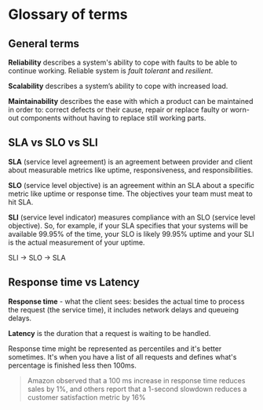 # Glossary of terms

## General terms

**Reliability** describes a system's ability to cope with faults to be able to continue working. Reliable system is *fault tolerant* and *resilient*.

**Scalability** describes a system’s ability to cope with increased load. 

**Maintainability** describes the ease with which a product can be maintained in order to: correct defects or their cause, repair or replace faulty or worn-out components without having to replace still working parts.

## SLA vs SLO vs SLI

**SLA** (service level agreement) is an agreement between provider and client about measurable metrics like uptime, responsiveness, and responsibilities. 

**SLO** (service level objective) is an agreement within an SLA about a specific metric like uptime or response time. The objectives your team must meat to hit SLA.

**SLI** (service level indicator) measures compliance with an SLO (service level objective). So, for example, if your SLA specifies that your systems will be available 99.95% of the time, your SLO is likely 99.95% uptime and your SLI is the actual measurement of your uptime.

SLI -> SLO -> SLA 

## Response time vs Latency

**Response time** - what the client sees: besides the actual time to process the request (the service time), it includes network delays and queueing delays.

**Latency** is the duration that a request is waiting to be handled.

Response time might be represented as percentiles and it's better sometimes. It's when you have a list of all requests and defines what's percentage is finished less then 100ms.

> Amazon observed that a 100 ms increase in response time reduces sales by 1%, and others report that a 1-second slowdown reduces a customer satisfaction metric by 16%
